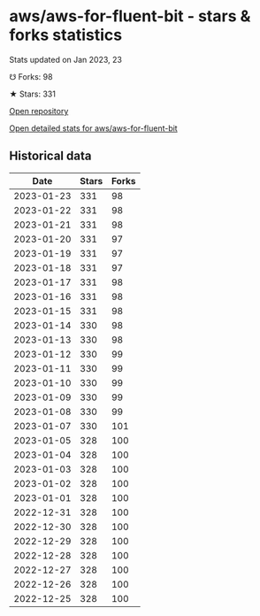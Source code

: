 # aws/aws-for-fluent-bit - stars & forks statistics

Stats updated on Jan 2023, 23

☋ Forks: 98

★ Stars: 331

[Open repository](https://github.com/aws/aws-for-fluent-bit)

[Open detailed stats for aws/aws-for-fluent-bit](https://reviewgithub.com/rep/aws/aws-for-fluent-bit)

## Historical data
| Date | Stars | Forks |
|------|-------|-------|
| 2023-01-23 | 331 | 98 | 
| 2023-01-22 | 331 | 98 | 
| 2023-01-21 | 331 | 98 | 
| 2023-01-20 | 331 | 97 | 
| 2023-01-19 | 331 | 97 | 
| 2023-01-18 | 331 | 97 | 
| 2023-01-17 | 331 | 98 | 
| 2023-01-16 | 331 | 98 | 
| 2023-01-15 | 331 | 98 | 
| 2023-01-14 | 330 | 98 | 
| 2023-01-13 | 330 | 98 | 
| 2023-01-12 | 330 | 99 | 
| 2023-01-11 | 330 | 99 | 
| 2023-01-10 | 330 | 99 | 
| 2023-01-09 | 330 | 99 | 
| 2023-01-08 | 330 | 99 | 
| 2023-01-07 | 330 | 101 | 
| 2023-01-05 | 328 | 100 | 
| 2023-01-04 | 328 | 100 | 
| 2023-01-03 | 328 | 100 | 
| 2023-01-02 | 328 | 100 | 
| 2023-01-01 | 328 | 100 | 
| 2022-12-31 | 328 | 100 | 
| 2022-12-30 | 328 | 100 | 
| 2022-12-29 | 328 | 100 | 
| 2022-12-28 | 328 | 100 | 
| 2022-12-27 | 328 | 100 | 
| 2022-12-26 | 328 | 100 | 
| 2022-12-25 | 328 | 100 | 

